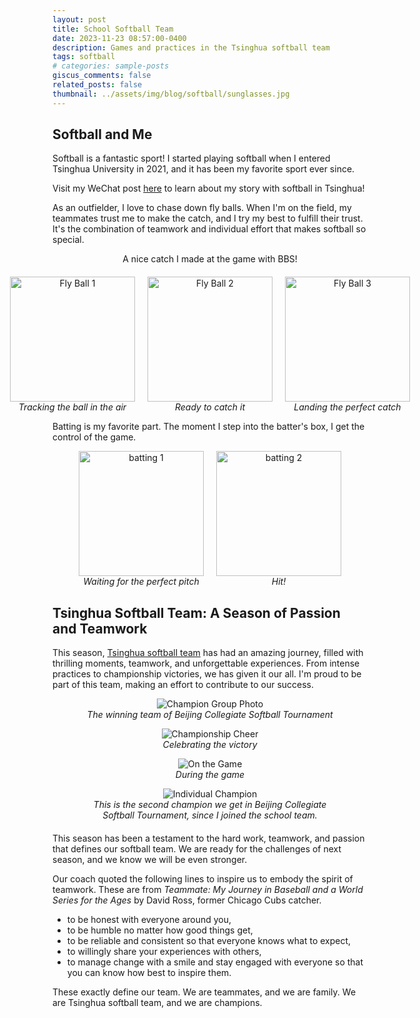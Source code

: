 ```yaml
---
layout: post
title: School Softball Team
date: 2023-11-23 08:57:00-0400
description: Games and practices in the Tsinghua softball team
tags: softball
# categories: sample-posts
giscus_comments: false
related_posts: false
thumbnail: ../assets/img/blog/softball/sunglasses.jpg
---
```


## Softball and Me
Softball is a fantastic sport!
I started playing softball when I entered Tsinghua University in 2021, and it has been my favorite sport ever since.

Visit my WeChat post [here](https://mp.weixin.qq.com/s/fWlLqW4PSBXamksC2DPTAg) to learn about my story with softball in Tsinghua!

As an outfielder, I love to chase down fly balls. When I'm on the field, my teammates trust me to make the catch, and I try my best to fulfill their trust. It's the combination of teamwork and individual effort that makes softball so special.

<div style="text-align: center; margin-bottom: 20px;">
    A nice catch I made at the game with BBS!
</div>
<div style="text-align: center; display: flex; justify-content: center; gap: 20px;">
    <figure style="margin: 0;">
        <img src="{{ site.baseurl }}/assets/img/blog/softball/fly_ball_1.png" alt="Fly Ball 1" style="height: 200px; width: auto;">
        <figcaption><em>Tracking the ball in the air</em></figcaption>
    </figure>
    <figure style="margin: 0;">
        <img src="{{ site.baseurl }}/assets/img/blog/softball/fly_ball_2.png" alt="Fly Ball 2" style="height: 200px; width: auto;">
        <figcaption><em>Ready to catch it</em></figcaption>
    </figure>
    <figure style="margin: 0;">
        <img src="{{ site.baseurl }}/assets/img/blog/softball/fly_ball_3.png" alt="Fly Ball 3" style="height: 200px; width: auto;">
        <figcaption><em>Landing the perfect catch</em></figcaption>
    </figure>
</div>

Batting is my favorite part. The moment I step into the batter's box, I get the control of the game.

<div style="text-align: center; display: flex; justify-content: center; gap: 20px;">
    <figure style="margin: 0;">
        <img src="{{ site.baseurl }}/assets/img/blog/softball/batting_1.jpg" alt="batting 1" style="height: 200px; width: auto;">
        <figcaption><em>Waiting for the perfect pitch</em></figcaption>
    </figure>
    <figure style="margin: 0;">
        <img src="{{ site.baseurl }}/assets/img/blog/softball/batting_2.png" alt="batting 2" style="height: 200px; width: auto;">
        <figcaption><em>Hit!</em></figcaption>
    </figure>
</div>


## Tsinghua Softball Team: A Season of Passion and Teamwork

This season, [Tsinghua softball team](https://mp.weixin.qq.com/s/fAQn931Is67_s0rR73rMow) has had an amazing journey, filled with thrilling moments, teamwork, and unforgettable experiences. 
From intense practices to championship victories, we has given it our all.
I'm proud to be part of this team, making an effort to contribute to our success.

<div style="text-align: center; margin-bottom: 20px;">
    <figure>
        <img src="{{ site.baseurl }}/assets/img/blog/softball/champion_group.jpg" alt="Champion Group Photo" style="max-width: 60%; height: auto;">
        <figcaption><em>The winning team of Beijing Collegiate Softball Tournament</em></figcaption>
    </figure>
    <figure>
        <img src="{{ site.baseurl }}/assets/img/blog/softball/champion_cheer.jpg" alt="Championship Cheer" style="max-width: 60%; height: auto;">
        <figcaption><em>Celebrating the victory</em></figcaption>
    </figure>
    <figure>
        <img src="{{ site.baseurl }}/assets/img/blog/softball/fly_ball_purple.png" alt="On the Game" style="max-width: 60%; height: auto;">
        <figcaption><em>During the game</em></figcaption>
    </figure>
    <figure>
        <img src="{{ site.baseurl }}/assets/img/blog/softball/champion_individual.jpg" alt="Individual Champion" style="max-width: 40%; height: auto;">
        <figcaption><em>This is the second champion we get in Beijing Collegiate Softball Tournament, since I joined the school team.</em></figcaption>
    </figure>
</div>

This season has been a testament to the hard work, teamwork, and passion that defines our softball team. We are ready for the challenges of next season, and we know we will be even stronger.

Our coach quoted the following lines to inspire us to embody the spirit of teamwork. These are from *Teammate: My Journey in Baseball and a World Series for the Ages* by David Ross, former Chicago Cubs catcher. 

- to be honest with everyone around you,  
- to be humble no matter how good things get,  
- to be reliable and consistent so that everyone knows what to expect,  
- to willingly share your experiences with others,  
- to manage change with a smile and stay engaged with everyone so that you can know how best to inspire them.

These exactly define our team. We are teammates, and we are family. We are Tsinghua softball team, and we are champions.